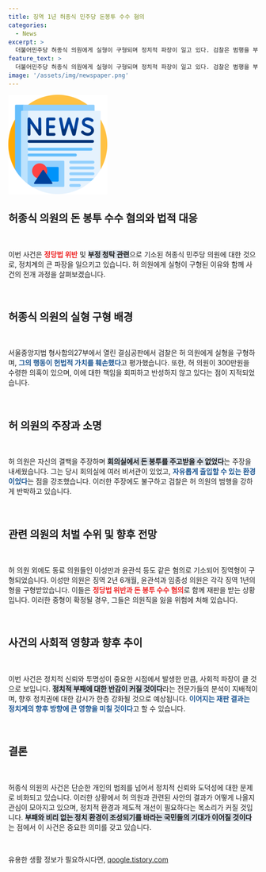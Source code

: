 ```yaml
---
title: 징역 1년 허종식 민주당 돈봉투 수수 혐의
categories:
  - News
excerpt: >
  더불어민주당 허종식 의원에게 실형이 구형되며 정치적 파장이 일고 있다. 검찰은 범행을 부인하고 반성하지 않는 그에게 국회의원으로서의 책임을 묻고 있다. 선고는 다음 달 예정! 클릭해서 사건의 전말을 밝혀보세요.
feature_text: >
  더불어민주당 허종식 의원에게 실형이 구형되며 정치적 파장이 일고 있다. 검찰은 범행을 부인하고 반성하지 않는 그에게 국회의원으로서의 책임을 묻고 있다. 선고는 다음 달 예정! 클릭해서 사건의 전말을 밝혀보세요.
image: '/assets/img/newspaper.png'
---
```


<p><img src="/assets/img/newspaper.png" alt="kimp 속보" /></p>

<h2 data-ke-size="size26">허종식 의원의 돈 봉투 수수 혐의와 법적 대응</h2>

<p data-ke-size="size16">&nbsp;</p>

<p>이번 사건은 <b><span style="color: #ee2323;">정당법 위반</span></b> 및 <b><span style="background-color: #21538527;">부정 청탁 관련</span></b>으로 기소된 허종식 민주당 의원에 대한 것으로, 정치계의 큰 파장을 일으키고 있습니다. 허 의원에게 실형이 구형된 이유와 함께 사건의 전개 과정을 살펴보겠습니다. </p>

<p data-ke-size="size16">&nbsp;</p>

<h2 data-ke-size="size26">허종식 의원의 실형 구형 배경</h2>

<p data-ke-size="size16">&nbsp;</p>

<p>서울중앙지법 형사합의27부에서 열린 결심공판에서 검찰은 허 의원에게 실형을 구형하며, <b><span style="color: #1a5490;">그의 행동이 헌법적 가치를 훼손했다</span></b>고 평가했습니다. 또한, 허 의원이 300만원을 수령한 의혹이 있으며, 이에 대한 책임을 회피하고 반성하지 않고 있다는 점이 지적되었습니다. </p>

<p data-ke-size="size16">&nbsp;</p>

<h2 data-ke-size="size26">허 의원의 주장과 소명</h2>

<p data-ke-size="size16">&nbsp;</p>

<p>허 의원은 자신의 결백을 주장하며 <b><span style="background-color: #21538527;">회의실에서 돈 봉투를 주고받을 수 없었다</span></b>는 주장을 내세웠습니다. 그는 당시 회의실에 여러 비서관이 있었고, <b><span style="color: #1a5490;">자유롭게 출입할 수 있는 환경이었다</span></b>는 점을 강조했습니다. 이러한 주장에도 불구하고 검찰은 허 의원의 범행을 강하게 반박하고 있습니다. </p>

<p data-ke-size="size16">&nbsp;</p>

<h2 data-ke-size="size26">관련 의원의 처벌 수위 및 향후 전망</h2>

<p data-ke-size="size16">&nbsp;</p>

<p>허 의원 외에도 동료 의원들인 이성만과 윤관석 등도 같은 혐의로 기소되어 징역형이 구형되었습니다. 이성만 의원은 징역 2년 6개월, 윤관석과 임종성 의원은 각각 징역 1년의 형을 구형받았습니다. 이들은 <b><span style="color: #ee2323;">정당법 위반과 돈 봉투 수수 혐의</span></b>로 함께 재판을 받는 상황입니다. 이러한 중형이 확정될 경우, 그들은 의원직을 잃을 위험에 처해 있습니다. </p>

<p data-ke-size="size16">&nbsp;</p>

<h2 data-ke-size="size26">사건의 사회적 영향과 향후 추이</h2>

<p data-ke-size="size16">&nbsp;</p>

<p>이번 사건은 정치적 신뢰와 투명성이 중요한 시점에서 발생한 만큼, 사회적 파장이 클 것으로 보입니다. <b><span style="background-color: #21538527;">정치적 부패에 대한 반감이 커질 것이다</span></b>라는 전문가들의 분석이 지배적이며, 향후 정치권에 대한 감시가 한층 강화될 것으로 예상됩니다. <b><span style="color: #1a5490;">이어지는 재판 결과는 정치계의 향후 방향에 큰 영향을 미칠 것이다</span></b>고 할 수 있습니다.</p>

<p data-ke-size="size16">&nbsp;</p>

<h2 data-ke-size="size26">결론</h2>

<p data-ke-size="size16">&nbsp;</p>

<p>허종식 의원의 사건은 단순한 개인의 범죄를 넘어서 정치적 신뢰와 도덕성에 대한 문제로 비화되고 있습니다. 이러한 상황에서 허 의원과 관련된 사안의 결과가 어떻게 나올지 관심이 모아지고 있으며, 정치적 환경과 제도적 개선이 필요하다는 목소리가 커질 것입니다. <b><span style="background-color: #21538527;">부패와 비리 없는 정치 환경이 조성되기를 바라는 국민들의 기대가 이어질 것이다</span></b>는 점에서 이 사건은 중요한 의미를 갖고 있습니다. </p>

<p data-ke-size="size16">&nbsp;</p>
유용한 생활 정보가 필요하시다면, <a href="https://qoogle.tistory.com" rel="dofollow">qoogle.tistory.com</a>


